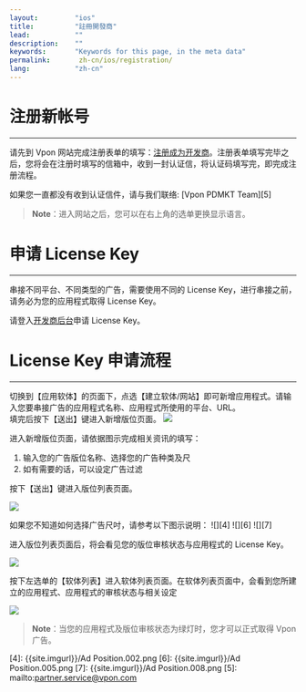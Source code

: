 ```yaml
---
layout:         "ios"
title:          "註冊開發商"
lead:           ""
description:    ""
keywords:       "Keywords for this page, in the meta data"
permalink:       zh-cn/ios/registration/
lang:           "zh-cn"
---
```


# 注册新帐号
---

请先到 Vpon 网站完成注册表单的填写：[注册成为开发商]。注册表单填写完毕之后，您将会在注册时填写的信箱中，收到一封认证信，将认证码填写完，即完成注册流程。

如果您一直都没有收到认证信件，请与我们联络: [Vpon PDMKT Team][5]

> **Note**：进入网站之后，您可以在右上角的选单更换显示语言。

# 申请 License Key
---
串接不同平台、不同类型的广告，需要使用不同的 License Key，进行串接之前，请务必为您的应用程式取得 License Key。
<!-- 我们强烈建议您同时注册「台湾区」以及「中国区」的 License
Key，可以帮助您横跨大中华区的行动广告市场。 -->

请登入[开发商后台]申请 License Key。

# License Key 申请流程
---
切换到【应用软体】的页面下，点选【建立软体/网站】即可新增应用程式。请输入您要串接广告的应用程式名称、应用程式所使用的平台、URL。
<br>
填完后按下【送出】键进入新增版位页面。
![][0]

进入新增版位页面，请依据图示完成相关资讯的填写：

1.  输入您的广告版位名称、选择您的广告种类及尺
2.  如有需要的话，可以设定广告过滤


按下【送出】键进入版位列表页面。

![][1]


如果您不知道如何选择广告尺吋，请参考以下图示说明：
![][4]
![][6]
![][7]

进入版位列表页面后，将会看见您的版位审核状态与应用程式的 License Key。

![][2]

按下左选单的【软体列表】进入软体列表页面。在软体列表页面中，会看到您所建立的应用程式、应用程式的审核状态与相关设定

![][3]

> **Note**：当您的应用程式及版位审核状态为绿灯时，您才可以正式取得 Vpon 广告。

  [注册成为开发商]: http://console.vpon.com/register.action
  [开发商后台]: http://console.vpon.com
  [0]: {{site.imgurl}}/Console_zh-cn_01.png
  [1]: {{site.imgurl}}/Console_zh-cn_02.png
  [2]: {{site.imgurl}}/Console_zh-cn_03.png
  [3]: {{site.imgurl}}/Console_zh-cn_04.png
  [4]: {{site.imgurl}}/Ad Position.002.png
  [6]: {{site.imgurl}}/Ad Position.005.png
  [7]: {{site.imgurl}}/Ad Position.008.png
  [5]: mailto:partner.service@vpon.com
